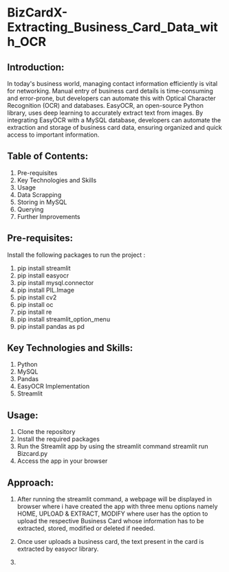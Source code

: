 # BizCardX-Extracting_Business_Card_Data_with_OCR
## Introduction:
In today's business world, managing contact information efficiently is vital for networking. Manual entry of business card details is time-consuming and error-prone, but developers can automate this with Optical Character Recognition (OCR) and databases. EasyOCR, an open-source Python library, uses deep learning to accurately extract text from images. By integrating EasyOCR with a MySQL database, developers can automate the extraction and storage of business card data, ensuring organized and quick access to important information.

## Table of Contents:
1. Pre-requisites
2. Key Technologies and Skills
3. Usage
4. Data Scrapping
5. Storing in MySQL
6. Querying
7. Further Improvements

## Pre-requisites:
Install the following packages to run the project :
1. pip install streamlit
2. pip install easyocr
3. pip install mysql.connector
4. pip install PIL.Image
5. pip install cv2
6. pip install oc
7. pip install re
8. pip install streamlit_option_menu
9. pip install pandas as pd

## Key Technologies and Skills:
1. Python
2. MySQL
3. Pandas
4. EasyOCR Implementation
5. Streamlit

## Usage:
1. Clone the repository
2. Install the required packages
3. Run the Streamlit app by using the streamlit command streamlit run Bizcard.py
4. Access the app in your browser

## Approach:
1. After running the streamlit command, a webpage will be displayed in browser where i have created the app with three menu options namely HOME, UPLOAD & EXTRACT, MODIFY where user has the option to upload the respective Business Card whose information has to be extracted, stored, modified or deleted if needed.

2. Once user uploads a business card, the text present in the card is extracted by easyocr library.

3. 







